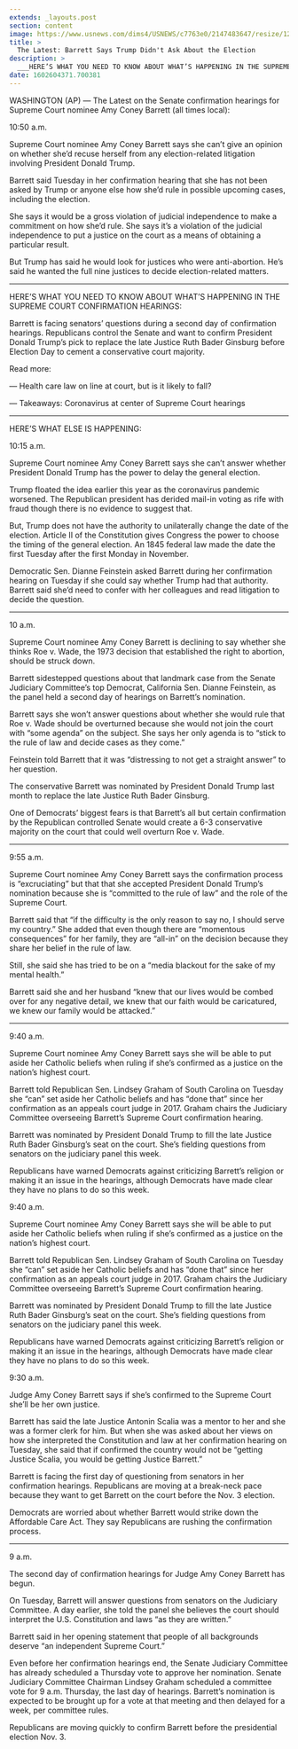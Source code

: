 ```yaml
--- 
extends: _layouts.post 
section: content 
image: https://www.usnews.com/dims4/USNEWS/c7763e0/2147483647/resize/1200x%3E/quality/85/?url=http%3A%2F%2Fmedia.beam.usnews.com%2Fec%2Fafeb980c460db6d5f0412f67cecd4a%2Fmedia%3Aa6dfbb99b91444efa4c01c8bccee53eaSupreme_Court_Barrett_20023.jpg 
title: > 
  The Latest: Barrett Says Trump Didn't Ask About the Election 
description: > 
  ___HERE’S WHAT YOU NEED TO KNOW ABOUT WHAT’S HAPPENING IN THE SUPREME COURT CONFIRMATION HEARINGS:Barrett is facing senators’ questions during a second day of confirmation hearings.— Takeaways: Coronavirus at center of Supreme Court hearings___HERE’S WHAT ELSE IS HAPPENING:10:15 a.m.Supreme Court nominee Amy Coney Barrett says she can’t answer whether President Donald Trump has the power to delay the general election.Graham chairs the Judiciary Committee overseeing Barrett’s Supreme Court confirmation hearing.9:30 a.m.Judge Amy Coney Barrett says if she’s confirmed to the Supreme Court she’ll be her own justice.The second day of confirmation hearings for Judge Amy Coney Barrett has begun. 
date: 1602604371.700381 
--- 
```

WASHINGTON (AP) — The Latest on the Senate confirmation hearings for Supreme Court nominee Amy Coney Barrett (all times local):

10:50 a.m.

Supreme Court nominee Amy Coney Barrett says she can’t give an opinion on whether she’d recuse herself from any election-related litigation involving President Donald Trump.

Barrett said Tuesday in her confirmation hearing that she has not been asked by Trump or anyone else how she’d rule in possible upcoming cases, including the election.

She says it would be a gross violation of judicial independence to make a commitment on how she’d rule. She says it’s a violation of the judicial independence to put a justice on the court as a means of obtaining a particular result.

But Trump has said he would look for justices who were anti-abortion. He’s said he wanted the full nine justices to decide election-related matters.

___

HERE’S WHAT YOU NEED TO KNOW ABOUT WHAT’S HAPPENING IN THE SUPREME COURT CONFIRMATION HEARINGS:

Barrett is facing senators’ questions during a second day of confirmation hearings. Republicans control the Senate and want to confirm President Donald Trump’s pick to replace the late Justice Ruth Bader Ginsburg before Election Day to cement a conservative court majority.

Read more:

— Health care law on line at court, but is it likely to fall?

— Takeaways: Coronavirus at center of Supreme Court hearings

___

HERE’S WHAT ELSE IS HAPPENING:

10:15 a.m.

Supreme Court nominee Amy Coney Barrett says she can’t answer whether President Donald Trump has the power to delay the general election.

Trump floated the idea earlier this year as the coronavirus pandemic worsened. The Republican president has derided mail-in voting as rife with fraud though there is no evidence to suggest that.

But, Trump does not have the authority to unilaterally change the date of the election. Article II of the Constitution gives Congress the power to choose the timing of the general election. An 1845 federal law made the date the first Tuesday after the first Monday in November.

Democratic Sen. Dianne Feinstein asked Barrett during her confirmation hearing on Tuesday if she could say whether Trump had that authority. Barrett said she’d need to confer with her colleagues and read litigation to decide the question.

___

10 a.m.

Supreme Court nominee Amy Coney Barrett is declining to say whether she thinks Roe v. Wade, the 1973 decision that established the right to abortion, should be struck down.

Barrett sidestepped questions about that landmark case from the Senate Judiciary Committee’s top Democrat, California Sen. Dianne Feinstein, as the panel held a second day of hearings on Barrett’s nomination.

Barrett says she won’t answer questions about whether she would rule that Roe v. Wade should be overturned because she would not join the court with “some agenda” on the subject. She says her only agenda is to “stick to the rule of law and decide cases as they come.”

Feinstein told Barrett that it was “distressing to not get a straight answer” to her question.

The conservative Barrett was nominated by President Donald Trump last month to replace the late Justice Ruth Bader Ginsburg.

One of Democrats’ biggest fears is that Barrett’s all but certain confirmation by the Republican controlled Senate would create a 6-3 conservative majority on the court that could well overturn Roe v. Wade.

___

9:55 a.m.

Supreme Court nominee Amy Coney Barrett says the confirmation process is “excruciating” but that that she accepted President Donald Trump’s nomination because she is “committed to the rule of law” and the role of the Supreme Court.

Barrett said that “if the difficulty is the only reason to say no, I should serve my country.” She added that even though there are “momentous consequences” for her family, they are “all-in” on the decision because they share her belief in the rule of law.

Still, she said she has tried to be on a “media blackout for the sake of my mental health.”

Barrett said she and her husband “knew that our lives would be combed over for any negative detail, we knew that our faith would be caricatured, we knew our family would be attacked.”

___

9:40 a.m.

Supreme Court nominee Amy Coney Barrett says she will be able to put aside her Catholic beliefs when ruling if she’s confirmed as a justice on the nation’s highest court.

Barrett told Republican Sen. Lindsey Graham of South Carolina on Tuesday she “can” set aside her Catholic beliefs and has “done that” since her confirmation as an appeals court judge in 2017. Graham chairs the Judiciary Committee overseeing Barrett’s Supreme Court confirmation hearing.

Barrett was nominated by President Donald Trump to fill the late Justice Ruth Bader Ginsburg’s seat on the court. She’s fielding questions from senators on the judiciary panel this week.

Republicans have warned Democrats against criticizing Barrett’s religion or making it an issue in the hearings, although Democrats have made clear they have no plans to do so this week.

9:40 a.m.

Supreme Court nominee Amy Coney Barrett says she will be able to put aside her Catholic beliefs when ruling if she’s confirmed as a justice on the nation’s highest court.

Barrett told Republican Sen. Lindsey Graham of South Carolina on Tuesday she “can” set aside her Catholic beliefs and has “done that” since her confirmation as an appeals court judge in 2017. Graham chairs the Judiciary Committee overseeing Barrett’s Supreme Court confirmation hearing.

Barrett was nominated by President Donald Trump to fill the late Justice Ruth Bader Ginsburg’s seat on the court. She’s fielding questions from senators on the judiciary panel this week.

Republicans have warned Democrats against criticizing Barrett’s religion or making it an issue in the hearings, although Democrats have made clear they have no plans to do so this week.

9:30 a.m.

Judge Amy Coney Barrett says if she’s confirmed to the Supreme Court she’ll be her own justice.

Barrett has said the late Justice Antonin Scalia was a mentor to her and she was a former clerk for him. But when she was asked about her views on how she interpreted the Constitution and law at her confirmation hearing on Tuesday, she said that if confirmed the country would not be “getting Justice Scalia, you would be getting Justice Barrett.”

Barrett is facing the first day of questioning from senators in her confirmation hearings. Republicans are moving at a break-neck pace because they want to get Barrett on the court before the Nov. 3 election.

Democrats are worried about whether Barrett would strike down the Affordable Care Act. They say Republicans are rushing the confirmation process.

___

9 a.m.

The second day of confirmation hearings for Judge Amy Coney Barrett has begun.

On Tuesday, Barrett will answer questions from senators on the Judiciary Committee. A day earlier, she told the panel she believes the court should interpret the U.S. Constitution and laws “as they are written.”

Barrett said in her opening statement that people of all backgrounds deserve “an independent Supreme Court.”

Even before her confirmation hearings end, the Senate Judiciary Committee has already scheduled a Thursday vote to approve her nomination. Senate Judiciary Committee Chairman Lindsey Graham scheduled a committee vote for 9 a.m. Thursday, the last day of hearings. Barrett’s nomination is expected to be brought up for a vote at that meeting and then delayed for a week, per committee rules.

Republicans are moving quickly to confirm Barrett before the presidential election Nov. 3.